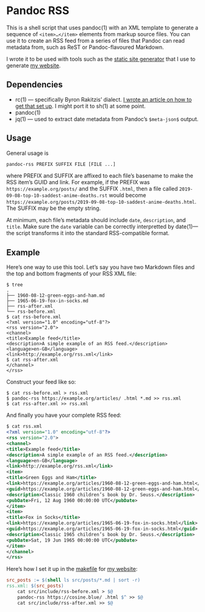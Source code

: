 # Pandoc RSS

This is a shell script that uses pandoc(1) with an XML template to
generate a sequence of `<item>…</item>` elements from markup source
files. You can use it to create an RSS feed from a series of files that
Pandoc can read metadata from, such as ReST or Pandoc-flavoured
Markdown.

I wrote it to be used with tools such as the [static site
generator](https://github.com/chambln/red/) that I use to generate [my
website](https://cosine.blue/).

## Dependencies

  - rc(1) — specifically Byron Rakitzis’ dialect. [I wrote an article on
    how to get that set
    up](https://cosine.blue/2019-06-26-rc-shell-setup.html). I might
    port it to sh(1) at some point.
  - pandoc(1)
  - jq(1) — used to extract date metadata from Pandoc’s `$meta-json$`
    output.

## Usage

General usage is

``` bash
pandoc-rss PREFIX SUFFIX FILE [FILE ...]
```

where PREFIX and SUFFIX are affixed to each file’s basename to make the
RSS item’s GUID and link. For example, if the PREFIX was
`https://example.org/posts/` and the SUFFIX `.html`, then a file called
`2019-09-08-top-10-saddest-anime-deaths.rst` would become
`https://example.org/posts/2019-09-08-top-10-saddest-anime-deaths.html`.
The SUFFIX may be the empty string.

At minimum, each file’s metadata should include `date`, `description`,
and `title`. Make sure the `date` variable can be correctly interpretted
by date(1)—the script transforms it into the standard RSS-compatible
format.

## Example

Here’s one way to use this tool. Let’s say you have two Markdown files
and the top and bottom fragments of your RSS XML file:

    $ tree
    .
    ├── 1960-08-12-green-eggs-and-ham.md
    ├── 1965-06-19-fox-in-socks.md
    ├── rss-after.xml
    └── rss-before.xml
    $ cat rss-before.xml
    <?xml version="1.0" encoding="utf-8"?>
    <rss version="2.0">
    <channel>
    <title>Example feed</title>
    <description>A simple example of an RSS feed.</description>
    <language>en-GB</language>
    <link>http://example.org/rss.xml</link>
    $ cat rss-after.xml
    </channel>
    </rss>

Construct your feed like so:

    $ cat rss-before.xml > rss.xml
    $ pandoc-rss https://example.org/articles/ .html *.md >> rss.xml
    $ cat rss-after.xml >> rss.xml

And finally you have your complete RSS feed:

``` xml
$ cat rss.xml
<?xml version="1.0" encoding="utf-8"?>
<rss version="2.0">
<channel>
<title>Example feed</title>
<description>A simple example of an RSS feed.</description>
<language>en-GB</language>
<link>http://example.org/rss.xml</link>
<item>
<title>Green Eggs and Ham</title>
<link>https://example.org/articles/1960-08-12-green-eggs-and-ham.html</link>
<guid>https://example.org/articles/1960-08-12-green-eggs-and-ham.html</guid>
<description>Classic 1960 children’s book by Dr. Seuss.</description>
<pubDate>Fri, 12 Aug 1960 00:00:00 UTC</pubDate>
</item>
<item>
<title>Fox in Socks</title>
<link>https://example.org/articles/1965-06-19-fox-in-socks.html</link>
<guid>https://example.org/articles/1965-06-19-fox-in-socks.html</guid>
<description>Classic 1965 children’s book by Dr. Seuss.</description>
<pubDate>Sat, 19 Jun 1965 00:00:00 UTC</pubDate>
</item>
</channel>
</rss>
```

Here’s how I set it up in the
[makefile](https://github.com/chambln/chambln.github.io/blob/master/Makefile)
for [my website](https://cosine.blue):

``` makefile
src_posts := $(shell ls src/posts/*.md | sort -r)
rss.xml: $(src_posts)
    cat src/include/rss-before.xml > $@
    pandoc-rss https://cosine.blue/ .html $^ >> $@
    cat src/include/rss-after.xml >> $@
```
